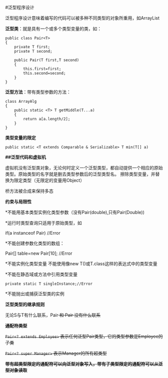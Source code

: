 #泛型程序设计

泛型程序设计意味着编写的代码可以被多种不同类型的对象所重用，如ArrayList

**泛型类**：就是具有一个或多个类型变量的类，如：
```
public class Pair<T>
{
    private T first;
    private T second;
    
    public Pair(T first,T second)
    {
        this.first=first;
        this.second=second;
    }
}
```

**泛型方法**：带有类型参数的方法：
```
class ArrayAlg
{
    public static <T> T getMiddle(T...a)
    {
        return a[a.length/2];
    }
}
```

**类型变量的限定**

`public static <T extends Comparable & Serializable> T min(T[] a)`

**##泛型代码和虚拟机**

虚拟机没有泛型类对象，无论何时定义一个泛型类型，都自动提供一个相应的原始类型。原始类型的名字就是删去类型参数后的泛型类型名。
擦除类型变量，并替换为限定类型（无限定的变量用Object）

桥方法被合成来保持多态

**约束与局限性**

*不能用基本类型实例化类型参数（没有Pair(double),只有Pair(Double))

*运行时类型查询只适用于原始类型，如

if(a instanceof Pair<String>) //Error

*不能创建参数化类型的数组：

 Pair<String>[] table=new Pair<String>[10]; //Error
 
 *不能实例化类型变量
 不能使用像new T()或T.class这样的表达式中的类型变量
 
 *不能在静态域或方法中引用类型变量
 
 `private static T singleInstance;//Error`
 
 *不能抛出或捕获泛型类的实例
 
 **泛型类型的继承规则**
 
 无论S与T有什么联系，Pair<S> 和 Pair<T> 没有什么联系
 
 **通配符类型**
 
 `Pair<? extends Employee>`
 表示任何泛型Pair类型，它的类型参数是Employee的子类
 
 `Pair<? super Manager>`
 表示Manager的所有超类型
 
 **带有超类型限定的通配符可以向泛型对象写入，带有子类型限定的通配符可以从泛型对象读取**
 
 
 
 
 
 
 
 
 
